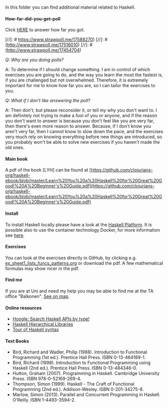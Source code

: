 In this folder you can find additional material related to Haskell.

#### How-far-did-you-get-poll

Click [HERE](https://www.strawpoll.me/17607885) to answer how far you got.


[//]: # https://www.strawpoll.me/17588270) 
[//]: # (http://www.strawpoll.me/17516010)
[//]: # (http://www.strawpoll.me/17454704)


*Q: Why are you doing polls?*

A: To determine if I should change something. I am in control of which exercises you are going to do, and the way you learn the most the fastest is, if you are challenged but not overwhelmed. Therefore, it is extremely important for me to know how far you are, so I can tailor the exercises to you.

*Q: What if I don't like answering the poll?*

A: Then don't, but please reconsider it, or tell my why you don't want to. I am definitely not trying to make a fool of you or anyone, and if the reason you don't want to answer is because you don't feel like you are very far, then there's even more reason to answer. Because, if I don't know you aren't very far, then I cannot know to slow down the pace, and the exercises very much rely on knowing everything before new things are introduced, so you probably won't be able to solve new exercises if you haven't made the old ones.

#### Main book

A pdf of the book \[LYH\] can be found at [https://github.com/clojurians-org/haskell-ebook/blob/master/Learn%20You%20a%20Haskell%20for%20Great%20Good!%20A%20Beginner's%20Guide.pdf](https://github.com/clojurians-org/haskell-ebook/blob/master/Learn%20You%20a%20Haskell%20for%20Great%20Good!%20A%20Beginner's%20Guide.pdf)

#### Install

To install Haskell locally please have a look at the
 [Haskell Platform](https://www.haskell.org/platform/).
 It is possible also to use the container technology Docker,
 for more information see [here](https://hub.docker.com/_/haskell/).

#### Exercises

You can look at the exercises directly in GitHub, by clicking e.g. [ex_sheet1_lists_funcs_patterns.org](ex_sheet1_lists_funcs_patterns.org) or download the pdf. A few mathematical formulas may show nicer in the pdf.

#### Find me

If you are at Uni and need my help you may be able to find me at the TA office "Balkonen". [See on map](https://clients.mapsindoors.com/sdu/573f26e4bc1f571b08094312/details/563cb9b9423b7d0540c9a988).

#### Online resources

* [Hoogle: Search Haskell APIs by type!](https://www.haskell.org/hoogle/)
* [Haskell Hierarchical Libraries](http://www.cis.upenn.edu/~bcpierce/courses/advprog/resources/index.html)
* [Tour of Haskell syntax](http://www.cse.chalmers.se/edu/year/2015/course/TDA452_Functional_Programming/haskell-syntax.html)

#### Text Books

* Bird, Richard and Wadler, Philip (1988). Introduction to Functional Programming (1st ed.). Prentice Hall Press. ISBN 0-13-484189-1.
* Bird, Richard (1998). Introduction to Functional Programming using Haskell (2nd ed.). Prentice Hall Press. ISBN 0-13-484346-0.
* Hutton, Graham (2007). Programming in Haskell. Cambridge University Press. ISBN 978-0-52169-269-4.
* Thompson, Simon (1999). Haskell - The Craft of Functional Programming (2nd ed.). Addison-Wesley. ISBN 0-201-34275-8.
* Marlow, Simon (2013). Parallel and Concurrent Programming in Haskell. O’Reilly. ISBN 1-4493-3594-2.
